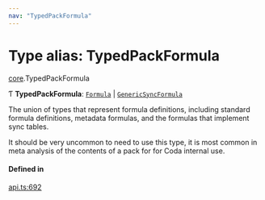 ```yaml
---
nav: "TypedPackFormula"
---
```

# Type alias: TypedPackFormula

[core](../modules/core.md).TypedPackFormula

Ƭ **TypedPackFormula**: [`Formula`](core.Formula.md) \| [`GenericSyncFormula`](core.GenericSyncFormula.md)

The union of types that represent formula definitions, including standard formula definitions,
metadata formulas, and the formulas that implement sync tables.

It should be very uncommon to need to use this type, it is most common in meta analysis of the
contents of a pack for for Coda internal use.

#### Defined in

[api.ts:692](https://github.com/coda/packs-sdk/blob/main/api.ts#L692)
